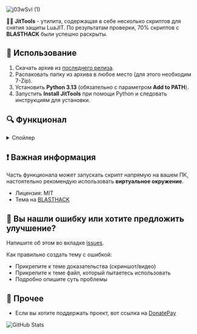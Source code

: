 ![j03wSvI (1)](https://github.com/user-attachments/assets/db84409e-109a-497f-b5ac-b3ad78f456f2)

👩‍💻 **JitTools** - утилита, содержащая в себе несколько скриптов для снятия защиты LuaJIT. 
По результатам проверки, 70% скриптов с **BLASTHACK** были успешно раскрыты.

## 🚀 Использование

1. Скачать архив из [последнего релиза](https://github.com/untitled-1111/JitTools/releases/latest).
2. Распаковать папку из архива в любое место (для этого необходим 7-Zip).
3. Установить **Python 3.13** (обязательно с параметром **Add to PATH**).
4. Запустить **Install JitTools** при помощи Python и следовать инструкциям для установки.

## 🔍 Функционал

<details>
  <summary>Спойлер</summary>

- Декомпиляция
    - [x] [LuaJIT Fork](https://www.blast.hk/threads/221567)
    - [x] Python Fork

- Анпротектор
    - [x] [Unprot v2.1](https://www.blast.hk/threads/221567/post-1559984)

- Запуск кода
  - [x] [Moonsec Dumper](https://t.me/quesada_main)
  - [x] [Hook Obfuscation](https://www.blast.hk/threads/127048)
  - [x] [Lua Debugger](https://www.blast.hk/threads/46138)
  - [x] [XOR Unpacker](https://github.com/Gork3m/filesecuring-xor-unpacker)

- Деобфускаторы
  - [x] [Base64 Deobfuscator](http://lua-users.org/wiki/BaseSixtyFour)
  - [x] [Shit Deobfuscator](https://www.blast.hk/threads/173002/#post-1285137)

- Компиляция
  - [x] [LuaJIT Compiler](https://github.com/LuaJIT/LuaJIT)
  - [x] [Joiner](https://www.blast.hk/threads/38714/post-376714)

- Просмотр инструкций
  - [x] [BCViewer](https://t.me/AkuJla)
  - [x] [Luad](https://github.com/imring/Luad)
  - [x] ASM

</details>

## ❗ Важная информация

Часть функционала может запускать скрипт напрямую на вашем ПК, настоятельно рекомендую использовать **виртуальное окружение**.
- Лицензия: MIT
- Тема на [BLASTHACK](https://www.blast.hk/threads/223498/)

## 🐞 Вы нашли ошибку или хотите предложить улучшение?

Напишите об этом во вкладке [issues](https://github.com/untitled-1111/JitTools/issues).

Как правильно создать тему с ошибкой:
- Прикрепите к теме доказательства (скриншот/видео)
- Прикрепите к теме файл, который пытаетесь использовать
- Подробно опишите суть проблемы

## 📂 Прочее
- Если вы хотите поддержать проект, вот ссылка на [DonatePay](https://new.donatepay.ru/@1306276)

![GitHub Stats](https://github-readme-stats.vercel.app/api?username=untitled-1111&show_icons=true&theme=dark)
